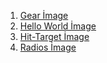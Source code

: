 
1. [Gear İmage](https://enesdgn01.github.io/Staj/Gear/)
2. [Hello World İmage](https://enesdgn01.github.io/Staj/HelloWorld)
3. [Hit-Target İmage](https://enesdgn01.github.io/Staj/Radios)
4. [Radios İmage](https://enesdgn01.github.io/Staj/Hit-Target)


